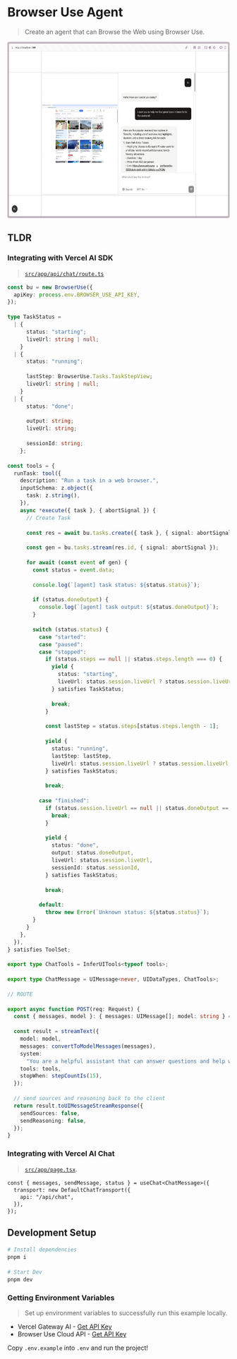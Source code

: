 # Browser Use Agent

> Create an agent that can Browse the Web using Browser Use.

<p align="center">
  <img src="media/app.png" alt="App Screenshot" height="400" />
</p>

## TLDR

### Integrating with Vercel AI SDK

> [`src/app/api/chat/route.ts`](./src/app/api/chat/route.ts)

```ts
const bu = new BrowserUse({
  apiKey: process.env.BROWSER_USE_API_KEY,
});

type TaskStatus =
  | {
      status: "starting";
      liveUrl: string | null;
    }
  | {
      status: "running";

      lastStep: BrowserUse.Tasks.TaskStepView;
      liveUrl: string | null;
    }
  | {
      status: "done";

      output: string;
      liveUrl: string;

      sessionId: string;
    };

const tools = {
  runTask: tool({
    description: "Run a task in a web browser.",
    inputSchema: z.object({
      task: z.string(),
    }),
    async *execute({ task }, { abortSignal }) {
      // Create Task

      const res = await bu.tasks.create({ task }, { signal: abortSignal });

      const gen = bu.tasks.stream(res.id, { signal: abortSignal });

      for await (const event of gen) {
        const status = event.data;

        console.log(`[agent] task status: ${status.status}`);

        if (status.doneOutput) {
          console.log(`[agent] task output: ${status.doneOutput}`);
        }

        switch (status.status) {
          case "started":
          case "paused":
          case "stopped":
            if (status.steps == null || status.steps.length === 0) {
              yield {
                status: "starting",
                liveUrl: status.session.liveUrl ? status.session.liveUrl : null,
              } satisfies TaskStatus;

              break;
            }

            const lastStep = status.steps[status.steps.length - 1];

            yield {
              status: "running",
              lastStep: lastStep,
              liveUrl: status.session.liveUrl ? status.session.liveUrl : null,
            } satisfies TaskStatus;

            break;

          case "finished":
            if (status.session.liveUrl == null || status.doneOutput == null) {
              break;
            }

            yield {
              status: "done",
              output: status.doneOutput,
              liveUrl: status.session.liveUrl,
              sessionId: status.sessionId,
            } satisfies TaskStatus;

            break;

          default:
            throw new Error(`Unknown status: ${status.status}`);
        }
      }
    },
  }),
} satisfies ToolSet;

export type ChatTools = InferUITools<typeof tools>;

export type ChatMessage = UIMessage<never, UIDataTypes, ChatTools>;

// ROUTE

export async function POST(req: Request) {
  const { messages, model }: { messages: UIMessage[]; model: string } = await req.json();

  const result = streamText({
    model: model,
    messages: convertToModelMessages(messages),
    system:
      "You are a helpful assistant that can answer questions and help with tasks. You can use the tools provided to you to help you answer questions and help with tasks.",
    tools: tools,
    stopWhen: stepCountIs(15),
  });

  // send sources and reasoning back to the client
  return result.toUIMessageStreamResponse({
    sendSources: false,
    sendReasoning: false,
  });
}
```

### Integrating with Vercel AI Chat

> [`src/app/page.tsx`](./src/app/page.tsx).

```tsx
const { messages, sendMessage, status } = useChat<ChatMessage>({
  transport: new DefaultChatTransport({
    api: "/api/chat",
  }),
});
```

## Development Setup

```bash
# Install dependencies
pnpm i

# Start Dev
pnpm dev
```

### Getting Environment Variables

> Set up environment variables to successfully run this example locally.

- Vercel Gateway AI - [Get API Key](https://vercel.com/d?to=%2F%5Bteam%5D%2F%7E%2Fai%2Fapi-keys&title=Get%20your%20AI%20Gateway%20key)
- Browser Use Cloud API - [Get API Key](https://cloud.browser-use.com/billing)

Copy `.env.example` into `.env` and run the project!
